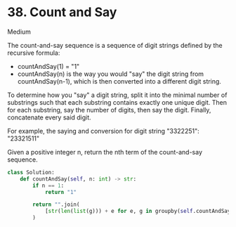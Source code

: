 # 38. Count and Say

Medium

The count-and-say sequence is a sequence of digit strings defined by the recursive formula:

- countAndSay(1) = "1"
- countAndSay(n) is the way you would "say" the digit string from
  countAndSay(n-1), which is then converted into a different digit string.

To determine how you "say" a digit string, split it into the minimal number of substrings such that each substring contains exactly one unique digit. Then for each substring, say the number of digits, then say the digit. Finally, concatenate every said digit.

For example, the saying and conversion for digit string "3322251": "23321511"

Given a positive integer n, return the nth term of the count-and-say sequence.

```python
class Solution:
    def countAndSay(self, n: int) -> str:
        if n == 1:
            return "1"

        return "".join(
            [str(len(list(g))) + e for e, g in groupby(self.countAndSay(n - 1))]
        )
```
